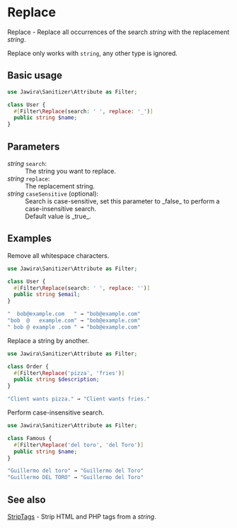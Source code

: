 # Replace

Replace - Replace all occurrences of the search _string_ with the replacement
_string_.

Replace only works with `string`, any other type is ignored.

## Basic usage

```php
use Jawira\Sanitizer\Attribute as Filter;

class User {
  #[Filter\Replace(search: ' ', replace: '_')]
  public string $name;
}
```

## Parameters

<dl>
<dt><em>string</em> <code>search</code>:</dt>
<dd>The string you want to replace. </dd>
<dt><em>string</em> <code>replace</code>:</dt>
<dd>The replacement string.</dd>
<dt><em>string</em> <code>caseSensitive</code> (optional):</dt>
<dd>
Search is case-sensitive, set this parameter to _false_ to perform a case-insensitive search.<br>
Default value is _true_.
</dd>
</dl>

## Examples

Remove all whitespace characters.

```php
use Jawira\Sanitizer\Attribute as Filter;

class User {
  #[Filter\Replace(search: ' ', replace: '')]
  public string $email;
}
```

```php
"  bob@example.com   " → "bob@example.com"
"bob  @   example.com" → "bob@example.com"
" bob @ example .com " → "bob@example.com"
```

Replace a string by another.

```php
use Jawira\Sanitizer\Attribute as Filter;

class Order {
  #[Filter\Replace('pizza', 'fries')]
  public string $description;
}
```

```php
"Client wants pizza." → "Client wants fries."
```

Perform case-insensitive search.

```php
use Jawira\Sanitizer\Attribute as Filter;

class Famous {
  #[Filter\Replace('del toro', 'del Toro')]
  public string $name;
}
```

```php
"Guillermo del toro" → "Guillermo del Toro"
"Guillermo DEL TORO" → "Guillermo del Toro"
```

## See also

[StripTags](StripTags.md) - Strip HTML and PHP tags from a _string_.
